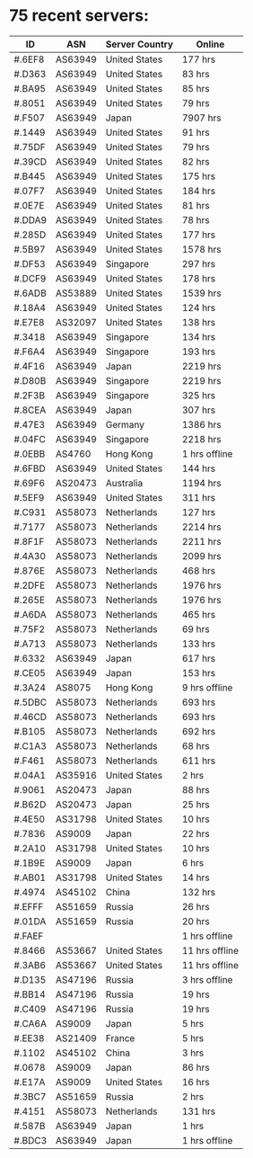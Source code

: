 # 75 recent servers:

| ID | ASN | Server Country | Online |
| ------ | ------ | ------ | ------ |
| #.6EF8 | AS63949 | United States | 177 hrs |
| #.D363 | AS63949 | United States | 83 hrs |
| #.BA95 | AS63949 | United States | 85 hrs |
| #.8051 | AS63949 | United States | 79 hrs |
| #.F507 | AS63949 | Japan | 7907 hrs |
| #.1449 | AS63949 | United States | 91 hrs |
| #.75DF | AS63949 | United States | 79 hrs |
| #.39CD | AS63949 | United States | 82 hrs |
| #.B445 | AS63949 | United States | 175 hrs |
| #.07F7 | AS63949 | United States | 184 hrs |
| #.0E7E | AS63949 | United States | 81 hrs |
| #.DDA9 | AS63949 | United States | 78 hrs |
| #.285D | AS63949 | United States | 177 hrs |
| #.5B97 | AS63949 | United States | 1578 hrs |
| #.DF53 | AS63949 | Singapore | 297 hrs |
| #.DCF9 | AS63949 | United States | 178 hrs |
| #.6ADB | AS53889 | United States | 1539 hrs |
| #.18A4 | AS63949 | United States | 124 hrs |
| #.E7E8 | AS32097 | United States | 138 hrs |
| #.3418 | AS63949 | Singapore | 134 hrs |
| #.F6A4 | AS63949 | Singapore | 193 hrs |
| #.4F16 | AS63949 | Japan | 2219 hrs |
| #.D80B | AS63949 | Singapore | 2219 hrs |
| #.2F3B | AS63949 | Singapore | 325 hrs |
| #.8CEA | AS63949 | Japan | 307 hrs |
| #.47E3 | AS63949 | Germany | 1386 hrs |
| #.04FC | AS63949 | Singapore | 2218 hrs |
| #.0EBB | AS4760 | Hong Kong | 1 hrs offline |
| #.6FBD | AS63949 | United States | 144 hrs |
| #.69F6 | AS20473 | Australia | 1194 hrs |
| #.5EF9 | AS63949 | United States | 311 hrs |
| #.C931 | AS58073 | Netherlands | 127 hrs |
| #.7177 | AS58073 | Netherlands | 2214 hrs |
| #.8F1F | AS58073 | Netherlands | 2211 hrs |
| #.4A30 | AS58073 | Netherlands | 2099 hrs |
| #.876E | AS58073 | Netherlands | 468 hrs |
| #.2DFE | AS58073 | Netherlands | 1976 hrs |
| #.265E | AS58073 | Netherlands | 1976 hrs |
| #.A6DA | AS58073 | Netherlands | 465 hrs |
| #.75F2 | AS58073 | Netherlands | 69 hrs |
| #.A713 | AS58073 | Netherlands | 133 hrs |
| #.6332 | AS63949 | Japan | 617 hrs |
| #.CE05 | AS63949 | Japan | 153 hrs |
| #.3A24 | AS8075 | Hong Kong | 9 hrs offline |
| #.5DBC | AS58073 | Netherlands | 693 hrs |
| #.46CD | AS58073 | Netherlands | 693 hrs |
| #.B105 | AS58073 | Netherlands | 692 hrs |
| #.C1A3 | AS58073 | Netherlands | 68 hrs |
| #.F461 | AS58073 | Netherlands | 611 hrs |
| #.04A1 | AS35916 | United States | 2 hrs |
| #.9061 | AS20473 | Japan | 88 hrs |
| #.B62D | AS20473 | Japan | 25 hrs |
| #.4E50 | AS31798 | United States | 10 hrs |
| #.7836 | AS9009 | Japan | 22 hrs |
| #.2A10 | AS31798 | United States | 10 hrs |
| #.1B9E | AS9009 | Japan | 6 hrs |
| #.AB01 | AS31798 | United States | 14 hrs |
| #.4974 | AS45102 | China | 132 hrs |
| #.EFFF | AS51659 | Russia | 26 hrs |
| #.01DA | AS51659 | Russia | 20 hrs |
| #.FAEF |  |  | 1 hrs offline |
| #.8466 | AS53667 | United States | 11 hrs offline |
| #.3AB6 | AS53667 | United States | 11 hrs offline |
| #.D135 | AS47196 | Russia | 3 hrs offline |
| #.BB14 | AS47196 | Russia | 19 hrs |
| #.C409 | AS47196 | Russia | 19 hrs |
| #.CA6A | AS9009 | Japan | 5 hrs |
| #.EE38 | AS21409 | France | 5 hrs |
| #.1102 | AS45102 | China | 3 hrs |
| #.0678 | AS9009 | Japan | 86 hrs |
| #.E17A | AS9009 | United States | 16 hrs |
| #.3BC7 | AS51659 | Russia | 2 hrs |
| #.4151 | AS58073 | Netherlands | 131 hrs |
| #.587B | AS63949 | Japan | 1 hrs |
| #.BDC3 | AS63949 | Japan | 1 hrs offline |

